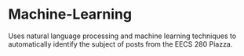 # Machine-Learning
Uses natural language processing and machine learning techniques to automatically identify the subject of posts from the EECS 280 Piazza.
